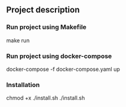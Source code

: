## Project description

### Run project using Makefile

make run

### Run project using docker-compose

docker-compose -f docker-compose.yaml up

### Installation

chmod +x ./install.sh
./install.sh
